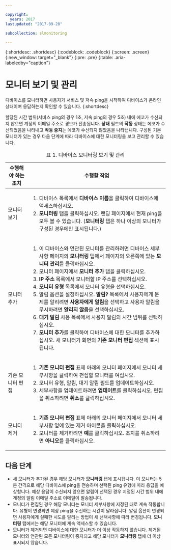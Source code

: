 ```yaml
---

copyright:
  years: 2017
lastupdated: "2017-09-28"

subcollection: slmonitoring

---
```


{:shortdesc: .shortdesc}
{:codeblock: .codeblock}
{:screen: .screen}
{:new_window: target="_blank"}
{:pre: .pre}
{:table: .aria-labeledby="caption"}

# 모니터 보기 및 관리

디바이스를 모니터하면 사용자가 서비스 및 저속 ping을 시작하여 디바이스가 온라인 상태이며 응답하는지 확인할 수 있습니다.
{:shortdesc}

할당된 시간 범위(서비스 ping의 경우 1초, 저속 ping의 경우 5초) 내에 에코가 수신되지 않으면 계정의 이메일 주소로 경보가 전송됩니다. **상태** 필드의 **작동** 상태는 에코가 수신되었음을 나타내고 **작동 중지**는 에코가 수신되지 않았음을 나타냅니다. 구성된 기본 모니터가 있는 경우 다음 단계에 따라 디바이스에 대한 모니터링을 보고 관리할 수 있습니다.

   <table>
   <CAPTION>표 1. 디바이스 모니터링 보기 및 관리</CAPTION>
   <THEAD>
   <TR>
   <th>수행해야 하는 조치</th>
   <th>수행할 작업</th>
   </TR>
   </THEAD>
   <TBODY>
   <tr>
   <td>모니터 보기</td>
   <td>
   <ol>
   <li>디바이스 목록에서 <b>디바이스 이름</b>을 클릭하여 디바이스에 액세스하십시오.</li>
   <li><b>모니터링</b> 탭을 클릭하십시오. 랜딩 페이지에서 현재 ping을 모두 볼 수 있습니다. (<b>모니터링</b> 탭은 하나 이상의 모니터가 구성된 경우에만 표시됩니다.)</li>
   </ol>
   </td>
   </tr>
   <tr>
   <td>모니터 추가</td>
   <td>
   <ol>
   <li>이 디바이스와 연관된 모니터를 관리하려면 디바이스 세부사항 페이지의 <b>모니터링</b> 탭에서 페이지의 오른쪽에 있는 <b>모니터 관리</b>를 클릭하십시오.</li>
   <li>모니터 페이지에서 <b>모니터 추가</b> 탭을 클릭하십시오.</li>
   <li><b>IP 주소</b> 목록에서 모니터할 IP 주소를 선택하십시오.</li>
   <li><b>모니터 유형</b> 목록에서 모니터 유형을 선택하십시오.</li>
   <li>알림 옵션을 설정하십시오. <b>알림?</b> 목록에서 사용자에게 문제를 알리려면 <b>사용자에게 알림</b>을 선택하고 사용자 알림을 무시하려면 <b>알리지 않음</b>을 선택하십시오.</li>
   <li><b>대기 알림</b> 사용 목록에서 사용자 알림의 시간 범위를 선택하십시오.</li>
   <li><b>모니터 추가</b>를 클릭하여 디바이스에 대한 모니터를 추가하십시오. 새 모니터가 화면의 <b>기존 모니터 편집</b> 섹션에 표시됩니다.</li>
   </ol>
   </td>
   </tr>
   <tr>
   <td>기존 모니터 편집</td>
   <td>
   <ol>
   <li><b>기존 모니터 편집</b> 표제 아래의 모니터 페이지에서 모니터 세부사항을 클릭하여 편집할 모니터를 여십시오.</li>
   <li>모니터 유형, 알림, 대기 알림 필드를 업데이트하십시오.</li>
   <li>세부사항을 업데이트하려면 <b>업데이트</b>를 클릭하십시오. 편집을 취소하려면 <b>취소</b>를 클릭하십시오.</li>
   </ol>
   </td>
   </tr>
   <tr>
   <td>모니터 제거</td>
   <td>
   <ol>
   <li><b>기존 모니터 편집</b> 표제 아래의 모니터 페이지에서 모니터 세부사항 옆에 있는 제거 아이콘을 클릭하십시오.</li>
   <li>모니터를 제거하려면 <b>예</b>를 클릭하십시오. 조치를 취소하려면 <b>아니오</b>를 클릭하십시오.</li>
   </ol>
   </td>
   </tr>
   </TBODY>
   </table>

## 다음 단계

- 새 모니터가 추가된 경우 해당 모니터가 **모니터링** 탭에 표시됩니다. 이 모니터는 5분 간격으로 해당 디바이스에 ping을 전송하며 선택된 ping 유형에 따라 응답을 예상합니다. 예상 응답이 수신되지 않으면 알림이 선택된 경우 지정된 시간 범위 내에 계정의 알림 이메일 주소로 이메일이 발송됩니다.
- 모니터가 편집된 경우 해당 모니터는 모니터 세부사항에 지정된 대로 계속 작동합니다. 유형이 변경되면 예상 ping을 수신하는 시간이 달라집니다. 알림 옵션이 변경되면 사용자에게 실패한 시도를 알리는 방법이 새 선택사항에 따라 변경됩니다. **모니터링** 탭에서는 해당 모니터에 계속 액세스할 수 있습니다.
- 모니터가 제거되면 디바이스에 대한 모니터가 더 이상 작동하지 않습니다. 제거된 모니터와 연관된 모든 모니터링이 중지되고 해당 모니터가 **모니터링** 탭에 더 이상 표시되지 않습니다.
